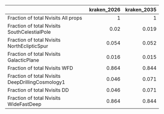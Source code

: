 |                                                  |   kraken_2026 |   kraken_2035 |
|:-------------------------------------------------|--------------:|--------------:|
| Fraction of total Nvisits All props              |         1     |         1     |
| Fraction of total Nvisits SouthCelestialPole     |         0.02  |         0.019 |
| Fraction of total Nvisits NorthEclipticSpur      |         0.054 |         0.052 |
| Fraction of total Nvisits GalacticPlane          |         0.016 |         0.015 |
| Fraction of total Nvisits WFD                    |         0.864 |         0.844 |
| Fraction of total Nvisits DeepDrillingCosmology1 |         0.046 |         0.071 |
| Fraction of total Nvisits DD                     |         0.046 |         0.071 |
| Fraction of total Nvisits WideFastDeep           |         0.864 |         0.844 |
